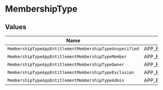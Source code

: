 # MembershipType


## Values

| Name                                                    | Value                                                   |
| ------------------------------------------------------- | ------------------------------------------------------- |
| `MembershipTypeAppEntitlementMembershipTypeUnspecified` | APP_ENTITLEMENT_MEMBERSHIP_TYPE_UNSPECIFIED             |
| `MembershipTypeAppEntitlementMembershipTypeMember`      | APP_ENTITLEMENT_MEMBERSHIP_TYPE_MEMBER                  |
| `MembershipTypeAppEntitlementMembershipTypeOwner`       | APP_ENTITLEMENT_MEMBERSHIP_TYPE_OWNER                   |
| `MembershipTypeAppEntitlementMembershipTypeExclusion`   | APP_ENTITLEMENT_MEMBERSHIP_TYPE_EXCLUSION               |
| `MembershipTypeAppEntitlementMembershipTypeAdmin`       | APP_ENTITLEMENT_MEMBERSHIP_TYPE_ADMIN                   |